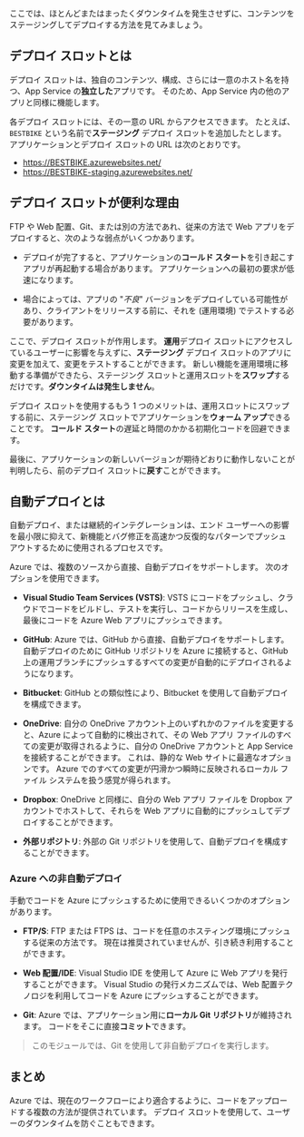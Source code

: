 ここでは、ほとんどまたはまったくダウンタイムを発生させずに、コンテンツをステージングしてデプロイする方法を見てみましょう。

## <a name="what-is-a-deployment-slot"></a>デプロイ スロットとは

デプロイ スロットは、独自のコンテンツ、構成、さらには一意のホスト名を持つ、App Service の**独立した**アプリです。 そのため、App Service 内の他のアプリと同様に機能します。

各デプロイ スロットには、その一意の URL からアクセスできます。 たとえば、`BESTBIKE` という名前で**ステージング** デプロイ スロットを追加したとします。 アプリケーションとデプロイ スロットの URL は次のとおりです。

- https://BESTBIKE.azurewebsites.net/
- https://BESTBIKE-staging.azurewebsites.net/

## <a name="why-are-deployment-slots-useful"></a>デプロイ スロットが便利な理由

FTP や Web 配置、Git、または別の方法であれ、従来の方法で Web アプリをデプロイすると、次のような弱点がいくつかあります。

- デプロイが完了すると、アプリケーションの**コールド スタート**を引き起こすアプリが再起動する場合があります。 アプリケーションへの最初の要求が低速になります。

- 場合によっては、アプリの "*不良*" バージョンをデプロイしている可能性があり、クライアントをリリースする前に、それを (運用環境) でテストする必要があります。

ここで、デプロイ スロットが作用します。 **運用**デプロイ スロットにアクセスしているユーザーに影響を与えずに、**ステージング** デプロイ スロットのアプリに変更を加えて、変更をテストすることができます。 新しい機能を運用環境に移動する準備ができたら、ステージング スロットと運用スロットを**スワップ**するだけです。**ダウンタイムは発生しません**。

デプロイ スロットを使用するもう 1 つのメリットは、運用スロットにスワップする前に、ステージング スロットでアプリケーションを**ウォーム アップ**できることです。 **コールド スタート**の遅延と時間のかかる初期化コードを回避できます。

最後に、アプリケーションの新しいバージョンが期待どおりに動作しないことが判明したら、前のデプロイ スロットに**戻す**ことができます。

## <a name="what-is-automated-deployment"></a>自動デプロイとは

自動デプロイ、または継続的インテグレーションは、エンド ユーザーへの影響を最小限に抑えて、新機能とバグ修正を高速かつ反復的なパターンでプッシュ アウトするために使用されるプロセスです。

Azure では、複数のソースから直接、自動デプロイをサポートします。 次のオプションを使用できます。

- **Visual Studio Team Services (VSTS)**: VSTS にコードをプッシュし、クラウドでコードをビルドし、テストを実行し、コードからリリースを生成し、最後にコードを Azure Web アプリにプッシュできます。

- **GitHub**: Azure では、GitHub から直接、自動デプロイをサポートします。 自動デプロイのために GitHub リポジトリを Azure に接続すると、GitHub 上の運用ブランチにプッシュするすべての変更が自動的にデプロイされるようになります。

- **Bitbucket**: GitHub との類似性により、Bitbucket を使用して自動デプロイを構成できます。

- **OneDrive**: 自分の OneDrive アカウント上のいずれかのファイルを変更すると、Azure によって自動的に検出されて、その Web アプリ ファイルのすべての変更が取得されるように、自分の OneDrive アカウントと App Service を接続することができます。 これは、静的な Web サイトに最適なオプションです。 Azure でのすべての変更が円滑かつ瞬時に反映されるローカル ファイル システムを扱う感覚が得られます。

- **Dropbox**: OneDrive と同様に、自分の Web アプリ ファイルを Dropbox アカウントでホストして、それらを Web アプリに自動的にプッシュしてデプロイすることができます。

- **外部リポジトリ**: 外部の Git リポジトリを使用して、自動デプロイを構成することができます。

### <a name="non-automated-deployment-to-azure"></a>Azure への非自動デプロイ

手動でコードを Azure にプッシュするために使用できるいくつかのオプションがあります。

- **FTP/S**: FTP または FTPS は、コードを任意のホスティング環境にプッシュする従来の方法です。 現在は推奨されていませんが、引き続き利用することができます。

- **Web 配置/IDE**: Visual Studio IDE を使用して Azure に Web アプリを発行することができます。 Visual Studio の発行メカニズムでは、Web 配置テクノロジを利用してコードを Azure にプッシュすることができます。

- **Git**: Azure では、アプリケーション用に**ローカル Git リポジトリ**が維持されます。 コードをそこに直接**コミット**できます。

> このモジュールでは、Git を使用して非自動デプロイを実行します。

## <a name="summary"></a>まとめ

Azure では、現在のワークフローにより適合するように、コードをアップロードする複数の方法が提供されています。 デプロイ スロットを使用して、ユーザーのダウンタイムを防ぐこともできます。
